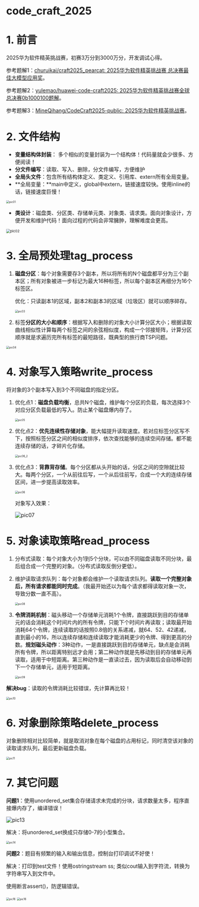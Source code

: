 # code_craft_2025

# 1. 前言

2025华为软件精英挑战赛，初赛3万分到3000万分，开发调试心得。

参考题解1：[churuikai/craft2025_pearcat: 2025华为软件精英挑战赛 总决赛最佳大模型应用奖](https://github.com/churuikai/craft2025_pearcat)。

参考题解2：[yulemao/huawei-code-craft2025: 2025华为软件精英挑战赛全球总决赛0b1000100题解](https://github.com/yulemao/huawei-code-craft2025)。

参考题解3：[MineQihang/CodeCraft2025-public: 2025华为软件精英挑战赛](https://github.com/MineQihang/CodeCraft2025-public)。

# 2. 文件结构

- **变量结构体封装**： 多个相似的变量封装为一个结构体！代码量就会少很多、方便阅读！
- **分文件编写**：读取、写入、删除，分文件编写，方便维护
- **全局头文件**：包含所有结构体定义、类定义、引用库、extern所有全局变量。
- **全局变量：**main中定义，global中extern，链接速度较快。使用inline的话，链接速度巨慢！

<img src="pic/pic01.png" alt="pic01" style="zoom: 50%;" />

- **类设计**：磁盘类、分区类、存储单元类、对象类、请求类。面向对象设计，方便开发和维护代码！面向过程的代码会非常臃肿，理解难度会更高。

<img src="pic/pic02.png" alt="pic02" style="zoom:67%;" />

 

# 3. 全局预处理tag_process

1. **磁盘分区**：每个对象需要存3个副本，所以将所有的N个磁盘都平分为三个副本区；所有对象被进一步标记为最大16种标签，所以每个副本区再细分为16个标签区。

   优化：只读副本1的区域，副本2和副本3的区域（垃圾区）就可以顺序碎存。

   <img src="pic/pic03.png" alt="pic03" style="zoom:50%;" />

2.  标签**分区的大小和顺序**：根据写入和删除的对象大小计算分区大小；根据读取曲线相似性计算每两个标签之间的余弦相似度，构成一个邻接矩阵，计算分区顺序就是求遍历完所有标签的最短路径，既典型的旅行商TSP问题。

   <img src="pic/pic04.png" alt="pic04" style="zoom: 50%;" />



 

# 4. 对象写入策略write_process

将对象的3个副本写入到3个不同磁盘的指定分区。

1. 优化点1：**磁盘负载均衡**，总共N个磁盘，维护每个分区的负载，每次选择3个对应分区负载最低的写入。防止某个磁盘爆内存了。

   <img src="pic/pic05.png" alt="pic05" style="zoom: 50%;" />

2. 优化点2：**优先连续性存储对象**，能大幅提升读取速度。若对应标签分区写不下，按照标签分区之间的相似度排序，依次查找能够的连续空间存储。都不能连续存储的话，才碎片化存储。

   <img src="pic/pic06_2.png" alt="pic06_2" style="zoom: 50%;" />

3. 优化点3：**背靠背存储**。每个分区都从头开始的话，分区之间的空隙就比较大。每两个分区，一个从前往后写，一个从后往前写，合成一个大的连续存储区间，进一步提高读取效率。

   <img src="pic/pic06.png" alt="pic06" style="zoom: 50%;" />

   对象写入效果：

   ![pic07](pic/pic07.png)



# 5. 对象读取策略read_process

1. 分布式读取：每个对象大小为1到5个分块，可以由不同磁盘读取不同分块，最后组合成一个完整的对象。（分布式读取反倒分更低）。

2. 维护读取请求队列：每个对象都会维护一个读取请求队列。**读取一个完整对象后，所有请求都能同时完成**。（我最开始还以为每个请求都得读取对象一次，导致分数一直不高）。

   <img src="pic/pic08.png" alt="pic08" style="zoom:50%;" />

3. **令牌消耗机制**：磁头移动一个存储单元消耗1个令牌，直接跳跃到目的存储单元的话会消耗这个时间片内的所有令牌，只能下个时间片再读取；读取最开始消耗64个令牌，连续读取的话按照0.8倍的关系递减，就64、52、42递减，直到最小的16，所以连续存储和连续读取才能消耗更少的令牌、得到更高的分数。**规划磁头动作**：3种动作，一是直接跳跃到目的存储单元，缺点是会消耗所有令牌，所以距离特别远才会用；第二种动作就是先移动到目的存储单元再读取，适用于中短距离。第三种动作是一直读过去，因为读取后会自动移动到下一个存储单元，适用于短距离。

   <img src="pic/pic09.png" alt="pic09" style="zoom:50%;" />

 

**解决bug**：读取的令牌消耗比较错误，先计算再比较！

<img src="pic/pic10.png" alt="pic10" style="zoom:50%;" />



 

 

# 6. 对象删除策略delete_process

对象删除相对比较简单，就是取消对象在每个磁盘的占用标记，同时清空该对象的读取请求队列，最后更新磁盘负载。

<img src="pic/pic11.png" alt="pic11" style="zoom:50%;" />







# 7. 其它问题

**问题1**：使用unordered_set集合存储请求未完成的分块，请求数量太多，程序直接爆内存了，编译错误！

![pic13](pic/pic13.png)

解决：将unordered_set换成只存储0-7的小型集合。

<img src="pic/pic14.png" alt="pic14" style="zoom:50%;" />

**问题2**：题目有频繁的输入和输出信息，控制台打印调试不好使！

解决：打印到test文件！使用ostringstream ss; 类似cout输入到字符流，转换为字符串写入到文件中。

使用断言assert()，防逻辑错误。

<img src="pic/pic16.png" alt="pic16" style="zoom:50%;" />

<img src="pic/pic16-1756296000202.png" alt="pic16" style="zoom:50%;" />



 

 